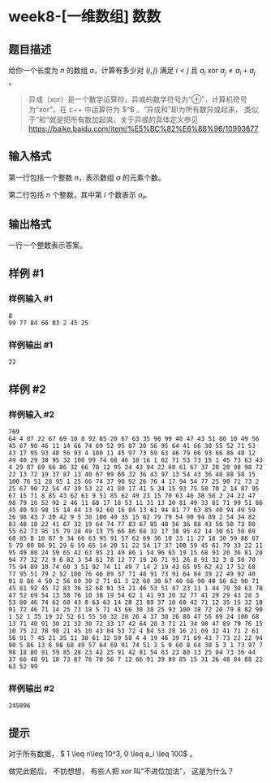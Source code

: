 # week8-[一维数组] 数数

## 题目描述

给你一个长度为 $n$ 的数组 $a$，计算有多少对 $(i, j)$ 满足 $i < j$ 且 $a_i \ \text{xor} \ a_j \neq a_i + a_j$ 。 

>异或（xor）是一个数学运算符。异或的数学符号为“⊕”，计算机符号为“xor”。在 c++ 中运算符为 $^$ 。“异或和”即为所有数异或起来， 类似于“和”就是把所有数加起来。关于异或的具体定义参见
>https://baike.baidu.com/item/%E5%BC%82%E6%88%96/10993677

## 输入格式

第一行包括一个整数 $n$，表示数组 $a$ 的元素个数。

第二行包括 $n$ 个整数，其中第 $i$ 个数表示 $a_i$。

## 输出格式

一行一个整数表示答案。

## 样例 #1

### 样例输入 #1

```
8
99 77 84 66 83 2 45 25
```

### 样例输出 #1

```
22
```

## 样例 #2

### 样例输入 #2

```
769
64 4 87 22 67 69 10 8 92 85 20 67 63 35 90 99 40 47 43 51 80 10 49 56 45 67 90 46 11 14 66 74 69 52 95 87 20 56 95 64 41 66 30 55 52 71 53 43 17 95 93 48 56 93 4 100 11 45 97 73 59 63 46 79 66 93 66 86 48 12 49 40 29 30 95 32 100 99 74 68 46 18 16 1 62 71 53 73 15 1 45 73 63 43 4 29 87 69 66 86 32 66 78 12 95 24 43 94 22 68 61 67 37 28 20 98 98 72 22 13 72 19 37 87 13 40 67 99 60 32 36 43 97 13 54 43 36 48 88 58 15 100 76 51 28 95 1 25 66 74 37 90 92 26 76 4 17 94 54 77 25 90 71 73 2 25 67 90 72 54 47 39 53 22 41 80 17 41 5 34 15 93 75 58 70 2 14 87 95 67 15 71 8 85 43 62 61 9 51 85 62 49 23 15 70 63 46 38 56 2 24 22 47 98 79 16 52 92 2 46 11 68 17 18 53 11 31 13 20 81 49 33 81 71 99 51 86 45 40 93 98 15 14 44 13 92 60 16 84 13 61 94 81 77 63 85 40 94 49 59 26 98 43 7 20 42 9 5 38 100 49 35 15 62 79 79 54 90 94 89 2 54 34 82 83 48 18 22 41 67 32 19 64 74 77 83 67 85 40 56 36 88 43 50 50 73 80 55 62 73 95 15 79 28 49 13 75 66 86 68 32 17 38 95 42 14 30 61 50 69 68 85 8 10 87 9 34 66 63 95 91 57 62 69 36 10 33 11 27 18 30 59 86 67 5 79 80 86 91 29 6 59 65 14 20 51 22 54 17 37 100 59 45 61 79 33 22 11 95 49 80 24 59 65 42 63 95 21 49 86 1 54 96 65 19 15 68 93 20 36 81 20 94 77 32 72 9 6 82 3 54 61 78 12 77 19 26 71 91 26 8 91 32 3 8 50 70 75 94 89 10 74 60 3 51 92 74 11 49 7 14 2 19 43 65 95 62 42 17 52 68 77 95 51 79 2 52 100 76 46 89 37 71 48 91 73 91 64 84 39 22 49 92 40 91 8 86 4 50 2 56 69 30 2 71 61 3 22 60 30 67 48 66 90 48 56 62 90 71 45 81 92 45 72 83 36 32 68 91 33 21 46 53 51 47 23 11 1 44 70 30 63 70 47 52 69 54 13 58 76 10 38 19 54 62 1 41 93 20 32 77 41 29 29 43 28 3 53 80 46 74 62 60 43 8 63 63 14 28 21 89 37 10 60 42 71 12 35 15 32 18 91 72 46 71 14 25 73 18 5 71 43 66 30 38 25 93 100 38 72 20 79 8 82 90 1 52 1 35 19 32 52 61 55 50 32 20 26 4 37 30 26 80 47 56 69 24 100 68 13 71 40 91 30 21 32 30 72 33 17 42 64 20 3 71 21 34 90 47 89 79 76 15 10 75 22 78 98 21 45 10 43 84 53 72 4 84 53 28 16 21 69 32 41 71 2 61 56 91 7 45 21 35 11 30 61 32 59 58 4 4 19 46 39 71 69 43 7 73 22 22 94 90 5 86 13 6 98 68 49 57 64 69 91 74 51 3 5 9 60 8 64 30 5 3 1 73 97 7 98 18 80 91 59 85 28 23 42 25 91 42 81 54 63 23 80 13 25 84 73 36 44 37 66 48 91 18 73 87 76 70 56 7 12 66 91 39 89 85 15 31 26 48 84 88 22 63 52 99
```

### 样例输出 #2

```
245096
```

## 提示

对于所有数据， $ 1 \leq n\leq 10^3, 0 \leq a_i \leq 100$ 。

 做完此题后， 不妨想想， 有些人把 $\text{xor}$ 叫“不进位加法”， 这是为什么？